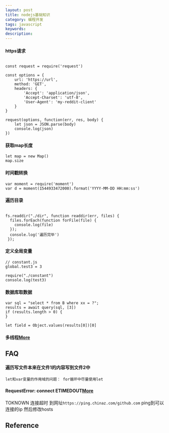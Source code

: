 ```yaml
---
layout: post
title: nodejs基础知识
category: 编程开发
tags: javascript
keywords: 
description: 
---
```


#### https请求

```

const request = require('request')

const options = {
    url: 'https://url',
    method: 'GET',
    headers: {
        'Accept': 'application/json',
        'Accept-Charset': 'utf-8',
        'User-Agent': 'my-reddit-client'
    }
}

request(options, function(err, res, body) {
    let json = JSON.parse(body)
    console.log(json)
})
```

#### 获取map长度

```
let map = new Map()
map.size
```

#### 时间戳转换

```
var moment = require('moment')
var d = moment(1544933472000).format('YYYY-MM-DD HH:mm:ss')
```

#### 遍历目录

```

fs.readdir("./dir", function readdir(err, files) {
  files.forEach(function forFile(file) {
    console.log(file)
  });
  console.log('遍历完毕')
 });
```

#### 定义全局变量


```
// constant.js
global.test3 = 3

require("./constant")
console.log(test3)
```

#### 数据库取数据

```
var sql = "select * from B where xx = ?";
results = await query(sql, [3])
if (results.length > 0) {
}

let field = Object.values(results[0])[0]

```


#### 多线程[More](https://www.cnblogs.com/freephp/p/14640156.html)

## FAQ


#### 遍历写文件本来在文件1的内容写到文件2中

```
let和var变量的作用域的问题： for循环中尽量使用let
```

#### RequestError: connect ETIMEDOUT[More](https://blog.csdn.net/weixin_46329670/article/details/128200106)

TOKNOWN
连接超时 到网址`https://ping.chinaz.com/github.com` ping到可以连接的ip 然后修改hosts

## Reference

